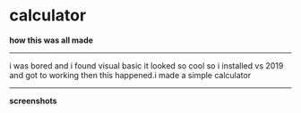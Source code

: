 # calculator
**how this was all made**

_________________________

i was bored and i found visual basic it looked so cool so i installed vs 2019 and got to working then this happened.i made a simple calculator

_________________________

**screenshots**
